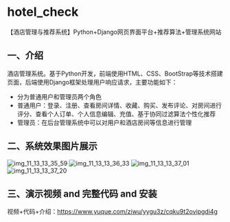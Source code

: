 # hotel_check
【酒店管理与推荐系统】Python+Django网页界面平台+推荐算法+管理系统网站

## 一、介绍
酒店管理系统。基于Python开发，前端使用HTML、CSS、BootStrap等技术搭建页面，后端使用Django框架处理用户响应请求，主要功能如下：

- 分为普通用户和管理员两个角色
- 普通用户：登录、注册、查看房间详情、收藏、购买、发布评论、对房间进行评分、查看个人订单、个人信息编辑、充值、基于协同过滤算法个性化推荐
- 管理员：在后台管理系统中可以对用户和酒店房间等信息进行管理


## 二、系统效果图片展示
![img_11_13_13_35_59](https://github.com/user-attachments/assets/45d624e5-291f-464d-8fa7-8b3cfe202bba)
![img_11_13_13_36_33](https://github.com/user-attachments/assets/7896779e-ad16-43ef-ba1a-1bac6174e7f4)
![img_11_13_13_37_01](https://github.com/user-attachments/assets/c244b974-392e-4ec3-8f51-e33ad426ef4c)
![img_11_13_13_37_20](https://github.com/user-attachments/assets/7934e142-756f-4c37-b634-e7bf957f7c63)

## 三、演示视频 and 完整代码 and 安装
视频+代码+介绍：https://www.yuque.com/ziwu/yygu3z/cqku9t2ovipgdi4g
